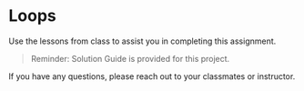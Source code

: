 # Loops

Use the lessons from class to assist you in completing this assignment.

> Reminder: Solution Guide is provided for this project.

If you have any questions, please reach out to your classmates or instructor.
